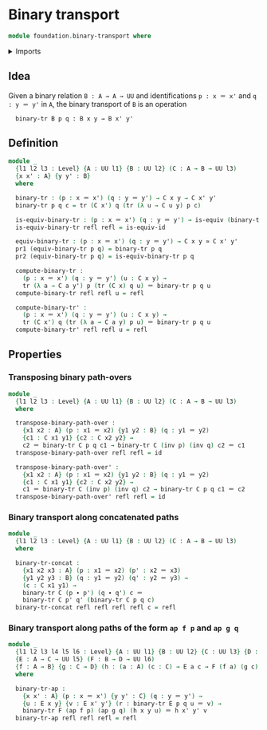 # Binary transport

```agda
module foundation.binary-transport where
```

<details><summary>Imports</summary>

```agda
open import foundation.action-on-identifications-functions
open import foundation.dependent-pair-types
open import foundation.universe-levels

open import foundation-core.equivalences
open import foundation-core.function-types
open import foundation-core.identity-types
open import foundation-core.transport-along-identifications
```

</details>

## Idea

Given a binary relation `B : A → A → UU` and identifications `p : x ＝ x'` and
`q : y ＝ y'` in `A`, the binary transport of `B` is an operation

```text
  binary-tr B p q : B x y → B x' y'
```

## Definition

```agda
module _
  {l1 l2 l3 : Level} {A : UU l1} {B : UU l2} (C : A → B → UU l3)
  {x x' : A} {y y' : B}
  where

  binary-tr : (p : x ＝ x') (q : y ＝ y') → C x y → C x' y'
  binary-tr p q c = tr (C x') q (tr (λ u → C u y) p c)

  is-equiv-binary-tr : (p : x ＝ x') (q : y ＝ y') → is-equiv (binary-tr p q)
  is-equiv-binary-tr refl refl = is-equiv-id

  equiv-binary-tr : (p : x ＝ x') (q : y ＝ y') → C x y ≃ C x' y'
  pr1 (equiv-binary-tr p q) = binary-tr p q
  pr2 (equiv-binary-tr p q) = is-equiv-binary-tr p q

  compute-binary-tr :
    (p : x ＝ x') (q : y ＝ y') (u : C x y) →
    tr (λ a → C a y') p (tr (C x) q u) ＝ binary-tr p q u
  compute-binary-tr refl refl u = refl

  compute-binary-tr' :
    (p : x ＝ x') (q : y ＝ y') (u : C x y) →
    tr (C x') q (tr (λ a → C a y) p u) ＝ binary-tr p q u
  compute-binary-tr' refl refl u = refl
```

## Properties

### Transposing binary path-overs

```agda
module _
  {l1 l2 l3 : Level} {A : UU l1} {B : UU l2} (C : A → B → UU l3)
  where

  transpose-binary-path-over :
    {x1 x2 : A} (p : x1 ＝ x2) {y1 y2 : B} (q : y1 ＝ y2)
    {c1 : C x1 y1} {c2 : C x2 y2} →
    c2 ＝ binary-tr C p q c1 → binary-tr C (inv p) (inv q) c2 ＝ c1
  transpose-binary-path-over refl refl = id

  transpose-binary-path-over' :
    {x1 x2 : A} (p : x1 ＝ x2) {y1 y2 : B} (q : y1 ＝ y2)
    {c1 : C x1 y1} {c2 : C x2 y2} →
    c1 ＝ binary-tr C (inv p) (inv q) c2 → binary-tr C p q c1 ＝ c2
  transpose-binary-path-over' refl refl = id
```

### Binary transport along concatenated paths

```agda
module _
  {l1 l2 l3 : Level} {A : UU l1} {B : UU l2} (C : A → B → UU l3)
  where

  binary-tr-concat :
    {x1 x2 x3 : A} (p : x1 ＝ x2) (p' : x2 ＝ x3)
    {y1 y2 y3 : B} (q : y1 ＝ y2) (q' : y2 ＝ y3) →
    (c : C x1 y1) →
    binary-tr C (p ∙ p') (q ∙ q') c ＝
    binary-tr C p' q' (binary-tr C p q c)
  binary-tr-concat refl refl refl refl c = refl
```

### Binary transport along paths of the form `ap f p` and `ap g q`

```agda
module _
  {l1 l2 l3 l4 l5 l6 : Level} {A : UU l1} {B : UU l2} {C : UU l3} {D : UU l4}
  {E : A → C → UU l5} (F : B → D → UU l6)
  {f : A → B} {g : C → D} (h : (a : A) (c : C) → E a c → F (f a) (g c))
  where

  binary-tr-ap :
    {x x' : A} (p : x ＝ x') {y y' : C} (q : y ＝ y') →
    {u : E x y} {v : E x' y'} (r : binary-tr E p q u ＝ v) →
    binary-tr F (ap f p) (ap g q) (h x y u) ＝ h x' y' v
  binary-tr-ap refl refl refl = refl
```
